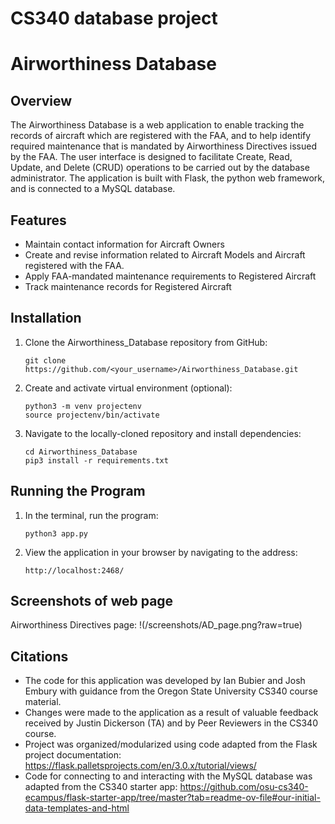 # CS340 database project
# Airworthiness Database

## Overview
The Airworthiness Database is a web application to enable tracking the records of aircraft which are registered with the FAA, and to help identify required maintenance that is mandated by Airworthiness Directives issued by the FAA. The user interface is designed to facilitate Create, Read, Update, and Delete (CRUD) operations to be carried out by the database administrator. The application is built with Flask, the python web framework, and is connected to a MySQL database.

## Features
- Maintain contact information for Aircraft Owners
- Create and revise information related to Aircraft Models and Aircraft registered with the FAA.
- Apply FAA-mandated maintenance requirements to Registered Aircraft
- Track maintenance records for Registered Aircraft

## Installation
1. Clone the Airworthiness_Database repository from GitHub:
    ```
    git clone https://github.com/<your_username>/Airworthiness_Database.git
    ```
2. Create and activate virtual environment (optional):
    ```
    python3 -m venv projectenv
    source projectenv/bin/activate
    ```

3. Navigate to the locally-cloned repository and install dependencies:
    ```
    cd Airworthiness_Database
    pip3 install -r requirements.txt
    ```

## Running the Program
1. In the terminal, run the program:
    ```
    python3 app.py
    ```

2. View the application in your browser by navigating to the address:
    ```
    http://localhost:2468/
    ```

## Screenshots of web page
Airworthiness Directives page:
!(/screenshots/AD_page.png?raw=true)



## Citations
- The code for this application was developed by Ian Bubier and Josh Embury with guidance from the Oregon State University CS340 course material.
- Changes were made to the application as a result of valuable feedback received by Justin Dickerson (TA) and by Peer Reviewers in the CS340 course.
- Project was organized/modularized using code adapted from the Flask project documentation: https://flask.palletsprojects.com/en/3.0.x/tutorial/views/
- Code for connecting to and interacting with the MySQL database was adapted from the CS340 starter app: https://github.com/osu-cs340-ecampus/flask-starter-app/tree/master?tab=readme-ov-file#our-initial-data-templates-and-html

